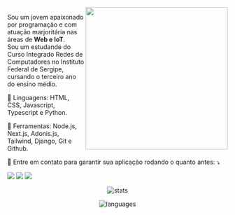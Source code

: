 <img src="https://raw.githubusercontent.com/MicaelliMedeiros/micaellimedeiros/master/image/computer-illustration.png" min-width="325px" max-width="325px" width="325px" align="right">

<p align="left"> 
  Sou um jovem apaixonado por programação e com atuação marjoritária nas áreas de <strong>Web e IoT</strong>.<br>
  Sou um estudande do Curso Integrado Redes de Computadores no Instituto Federal de Sergipe, cursando o terceiro ano do ensino médio.
</p>

<p align="left">
  🦄 Linguagens: HTML, CSS, Javascript, Typescript e Python.
</p>

<p align="left">
  💼 Ferramentas: Node.js, Next.js, Adonis.js, Tailwind, Django, Git e Github.
</p>

<p align="left">
  💌 Entre em contato para garantir sua aplicação rodando o quanto antes: ⤵️
</p>

<p align="left">
  <a href="mailto:felipecarvalho5520@outlook.com" alt="Gmail">
  <img src="https://img.shields.io/badge/-Gmail-FF0000?style=flat-round&labelColor=FF0000&logo=gmail&logoColor=white&link=mailto:felipecarvalho5520@outlook.com" /></a>

  <a href="#" alt="LinkedIn">
  <img src="https://img.shields.io/badge/-Linkedin-0e76a8?style=flat-round&logo=Linkedin&logoColor=white&link=LINK-DO-SEU-LINKEDIN" /></a>

  <a href="https://www.instagram.com/felipscarvalho/" alt="Instagram">
  <img src="https://img.shields.io/badge/-Instagram-DF0174?style=flat-round&labelColor=DF0174&logo=instagram&logoColor=white&link=https://www.instagram.com/felipscarvalho/"/></a>
</p>

<p align="center">
  <img src="https://github-readme-stats.vercel.app/api?username=FelipsCarvalho&theme=dark&show_icons=true" alt="stats">
</p>
<p align="center">
  <img src="https://github-readme-stats.vercel.app/api/top-langs/?username=FelipsCarvalho&hide=html&layout=compact&theme=dark" alt="languages">
</p>
